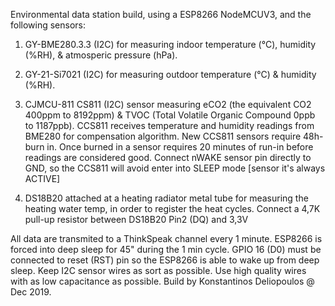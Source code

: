 Environmental data station build, using a ESP8266 NodeMCUV3, and the following sensors:
  
   1. GY-BME280.3.3 (I2C) for measuring indoor temperature (°C), humidity (%RH), & atmosperic pressure (hPa).
   
   2. GY-21-Si7021  (I2C) for measuring outdoor temperature (°C) & humidity (%RH).
   
   3. CJMCU-811 CS811 (I2C) sensor measuring eCO2 (the equivalent CO2 400ppm to 8192ppm) & TVOC (Total Volatile Organic Compound 0ppb           to 1187ppb).
      CCS811 receives temperature and humidity readings from BME280 for compensation algorithm.
      New CCS811 sensors require 48h-burn in. Once burned in a sensor requires 20 minutes of run-in before readings are considered good.
      Connect nWAKE sensor pin directly to GND, so the CCS811 will avoid enter into SLEEP mode [sensor it's always ACTIVE]
      
   4. DS18B20 attached at a heating radiator metal tube for measuring the heating water temp, in order to register the heat cycles.
      Connect a 4,7K pull-up resistor between DS18B20 Pin2 (DQ) and 3,3V
   
   All data are transmited to a ThinkSpeak channel every 1 minute.
   ESP8266 is forced into deep sleep for 45" during the 1 min cycle.
   GPIO 16 (D0) must be connected to reset (RST) pin so the ESP8266 is able to wake up from deep sleep.
   Keep I2C sensor wires as sort as possible. Use high quality wires with as low capacitance as possible.
   Build by Konstantinos Deliopoulos @ Dec 2019.

